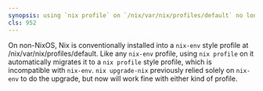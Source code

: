 ```yaml
---
synopsis: using `nix profile` on `/nix/var/nix/profiles/default` no longer breaks `nix upgrade-nix`
cls: 952
---
```


On non-NixOS, Nix is conventionally installed into a `nix-env` style profile at /nix/var/nix/profiles/default.
Like any `nix-env` profile, using `nix profile` on it automatically migrates it to a `nix profile` style profile, which is incompatible with `nix-env`.
`nix upgrade-nix` previously relied solely on `nix-env` to do the upgrade, but now will work fine with either kind of profile.
